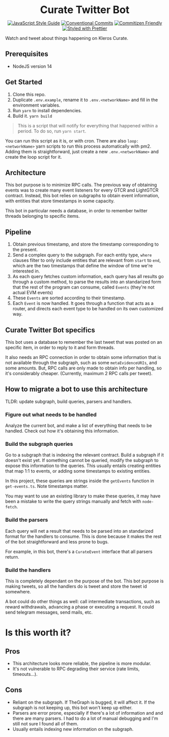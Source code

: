 <p align="center">
  <b style="font-size: 32px;">Curate Twitter Bot </b>
</p>

<p align="center">
  <a href="https://standardjs.com"><img src="https://img.shields.io/badge/code_style-standard-brightgreen.svg" alt="JavaScript Style Guide"></a>
  <a href="https://conventionalcommits.org"><img src="https://img.shields.io/badge/Conventional%20Commits-1.0.0-yellow.svg" alt="Conventional Commits"></a>
  <a href="http://commitizen.github.io/cz-cli/"><img src="https://img.shields.io/badge/commitizen-friendly-brightgreen.svg" alt="Commitizen Friendly"></a>
  <a href="https://github.com/prettier/prettier"><img src="https://img.shields.io/badge/styled_with-prettier-ff69b4.svg" alt="Styled with Prettier"></a>
</p>

Watch and tweet about things happening on Kleros Curate.

## Prerequisites

- NodeJS version 14

## Get Started

1.  Clone this repo.
2.  Duplicate `.env.example`, rename it to `.env.<networkName>` and fill in the environment variables.
3.  Run `yarn` to install dependencies.
4.  Build it. `yarn build`

> This is a script that will notify for everything that happened within a period. To do so, run `yarn start`.

You can run this script as it is, or with cron. There are also `loop:<networkName>` yarn scripts to run this process automatically with pm2. Adding them is straightforward, just create a new `.env.<networkName>` and create the loop script for it.

## Architecture

This bot purpose is to minimize RPC calls. The previous way of obtaining events was to create many event listeners for every GTCR and LightGTCR contract. Instead, this bot relies on subgraphs to obtain event information, with entities that store timestamps in some capacity.

This bot in particular needs a database, in order to remember twitter threads belonging to specific items.

## Pipeline

1. Obtain previous timestamp, and store the timestamp corresponding to the present.
2. Send a complex query to the subgraph. For each entity type, `where` clauses filter to only include entities that are relevant from `start` to `end`, which are the two timestamps that define the window of time we're interested in.
3. As each query fetches custom information, each query has all results go through a custom method, to parse the results into an standarized form that the rest of the program can consume, called `Events` (they're not actual EVM events)
4. These `Events` are sorted according to their timestamp.
5. Each `Event` is now handled. It goes through a function that acts as a router, and directs each event type to be handled on its own customized way.

## Curate Twitter Bot specifics

This bot uses a database to remember the last tweet that was posted on an specific item, in order to reply to it and form threads.

It also needs an RPC connection in order to obtain some information that is not available through the subgraph, such as some `metaEvidenceURIs`, and some amounts. But, RPC calls are only made to obtain info per handling, so it's considerably cheaper. (Currently, maximum 2 RPC calls per tweet).

## How to migrate a bot to use this architecture

TLDR: update subgraph, build queries, parsers and handlers.

### Figure out what needs to be handled

Analyze the current bot, and make a list of everything that needs to be handled. Check out how it's obtaining this information.

### Build the subgraph queries

Go to a subgraph that is indexing the relevant contract. Build a subgraph if it doesn't exist yet. If something cannot be queried, modify the subgraph to expose this information to the queries. This usually entails creating entities that map 1:1 to events, or adding some timestamps to existing entities.

In this project, these queries are strings inside the `getEvents` function in `get-events.ts`. Note timestamps matter.

You may want to use an existing library to make these queries, it may have been a mistake to write the query strings manually and fetch with `node-fetch`.

### Build the parsers

Each query will net a result that needs to be parsed into an standarized format for the handlers to consume. This is done because it makes the rest of the bot straightforward and less prone to bugs.

For example, in this bot, there's a `CurateEvent` interface that all parsers return.

### Build the handlers

This is completely dependant on the purpose of the bot. This bot purpose is making tweets, so all the handlers do is tweet and store the tweet id somewhere.

A bot could do other things as well: call intermediate transactions, such as reward withdrawals, advancing a phase or executing a request. It could send telegram messages, send mails, etc.

# Is this worth it?

## Pros

- This architecture looks more reliable, the pipeline is more modular.
- It's not vulnerable to RPC degrading their service (rate limits, timeouts...).

## Cons

- Reliant on the subgraph. If TheGraph is bugged, it will affect it. If the subgraph is not keeping up, this bot won't keep up either.
- Parsers are error prone, especially if there's a lot of information and and there are many parsers. I had to do a lot of manual debugging and I'm still not sure I found all of them.
- Usually entails indexing new information on the subgraph.

